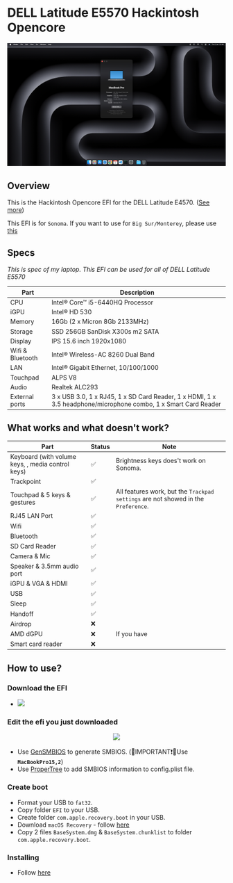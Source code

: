 # DELL Latitude E5570 Hackintosh Opencore

<p align="center">
  <img src="./screens/screenshot.png" style="margin: auto;"/>
</p>

## Overview

This is the Hackintosh Opencore EFI for the DELL Latitude E4570. ([See more](https://github.com/misa198/dell-latitude-e5570-hackintosh/issues/9))

This EFI is for `Sonoma`.
If you want to use for `Big Sur/Monterey`, please use [this](https://github.com/misa198/dell-latitude-5570-hackintosh/releases/tag/1.5.2)

## Specs

<p><i>This is spec of my laptop. This EFI can be used for all of DELL Latitude E5570</i></p>

| Part             | Description                                                                                                    |
| ---------------- | -------------------------------------------------------------------------------------------------------------- |
| CPU              | Intel® Core™ i5-6440HQ Processor                                                                               |
| iGPU             | Intel® HD 530                                                                                                  |
| Memory           | 16Gb (2 x Micron 8Gb 2133MHz)                                                                                  |
| Storage          | SSD 256GB SanDisk X300s m2 SATA                                                                                |
| Display          | IPS 15.6 inch 1920x1080                                                                                        |
| Wifi & Bluetooth | Intel® Wireless-AC 8260 Dual Band                                                                              |
| LAN              | Intel® Gigabit Ethernet, 10/100/1000                                                                           |
| Touchpad         | ALPS V8                                                                                                        |
| Audio            | Realtek ALC293                                                                                                 |
| External ports   | 3 x USB 3.0, 1 x RJ45, 1 x SD Card Reader, 1 x HDMI, 1 x 3.5 headphone/microphone combo, 1 x Smart Card Reader |

<h2>What works and what doesn't work?</h2>

| Part                                              | Status | Note                                                                               |
| ------------------------------------------------- | ------ | ---------------------------------------------------------------------------------- |
| Keyboard (with volume keys, , media control keys) | ✅     | Brightness keys does't work on Sonoma.                                             |
| Trackpoint                                        | ✅     |                                                                                    |
| Touchpad & 5 keys & gestures                      | ✅     | All features work, but the `Trackpad settings` are not showed in the `Preference`. |
| RJ45 LAN Port                                     | ✅     |                                                                                    |
| Wifi                                              | ✅     |                                                                                    |
| Bluetooth                                         | ✅     |                                                                                    |
| SD Card Reader                                    | ✅     |                                                                                    |
| Camera & Mic                                      | ✅     |                                                                                    |
| Speaker & 3.5mm audio port                        | ✅     |                                                                                    |
| iGPU & VGA & HDMI                                 | ✅     |                                                                                    |
| USB                                               | ✅     |                                                                                    |
| Sleep                                             | ✅     |                                                                                    |
| Handoff                                           | ✅     |                                                                                    |
| Airdrop                                           | ❌     |                                                                                    |
| AMD dGPU                                          | ❌     | If you have                                                                        |
| Smart card reader                                 | ❌     |                                                                                    |

## How to use?

### Download the EFI

- <a href="https://github.com/misa198/dell-latitude-e5570-hackintosh-opencore/releases">
    <img src="https://img.shields.io/github/v/release/misa198/dell-latitude-e5570-hackintosh?label=EFI&color=blue" />
  </a>

### Edit the efi you just downloaded

<p align="center">
  <img src="./screens/screenshot-smbios.png" style="margin: auto;"/>
</p>

- Use [GenSMBIOS](https://github.com/corpnewt/GenSMBIOS) to generate SMBIOS. (🔴IMPORTANT❗🔴Use **`MacBookPro15,2`**)
- Use [ProperTree](https://github.com/corpnewt/ProperTree) to add SMBIOS information to config.plist file.

### Create boot

- Format your USB to `fat32`.
- Copy folder `EFI` to your USB.
- Create folder `com.apple.recovery.boot` in your USB.
- Download `macOS Recovery` - follow [here](https://dortania.github.io/OpenCore-Install-Guide/installer-guide/)
- Copy 2 files `BaseSystem.dmg` & `BaseSystem.chunklist` to folder `com.apple.recovery.boot`.

### Installing

- Follow [here](https://dortania.github.io/OpenCore-Install-Guide/installation/installation-process.html)
